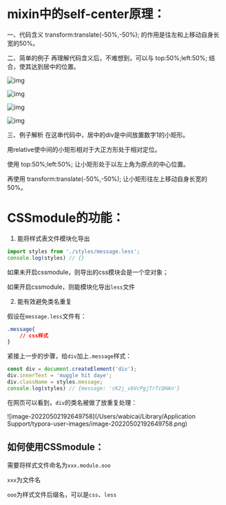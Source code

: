 # mixin中的self-center原理：

一、代码含义
transform:translate(-50%,-50%); 的作用是往左和上移动自身长宽的50%。

二、简单的例子
再理解代码含义后，不难想到，可以与 top:50%;left:50%; 结合，使其达到居中的位置。

![img](https://i0.hdslb.com/bfs/article/247d4ba4389670269e59962663a48024c633ea19.png@942w_278h_progressive.webp)

![img](https://i0.hdslb.com/bfs/article/145f9b2dec759ce725c686f5be45ba087096a069.png@273w_257h_progressive.webp)



![img](https://i0.hdslb.com/bfs/article/664f6867644d6221e097c64e7346200ce01187fd.png@942w_278h_progressive.webp)

![img](https://i0.hdslb.com/bfs/article/be18d1112b84f50e5b8886d01b53aca89fa0a9cd.png@269w_272h_progressive.webp)

三、例子解析
在这串代码中，居中的div是中间放置数字1的小矩形。

用relative使中间的小矩形相对于大正方形处于相对定位。

使用 top:50%;left:50%; 让小矩形处于以左上角为原点的中心位置。

再使用 transform:translate(-50%,-50%); 让小矩形往左上移动自身长宽的50%。

# CSSmodule的功能：

1. 能将样式表文件模块化导出 

```javascript
import styles from './styles/message.less';
console.log(styles) // {}
```

如果未开启cssmodule，则导出的css模块会是一个空对象；

如果开启cssmodule，则能模块化导出`less`文件

2. 能有效避免类名重复

假设在`message.less`文件有：

```css
.message{
	// css样式
}
```

紧接上一步的步骤，给`div`加上`.message`样式：

```javascript
const div = document.createElement('div');
div.innerText = 'muggle hit daye';
div.className = styles.message;
console.log(styles) // {message: 'cK2j_v6VcPgjTrTcQHAn'}
```

在网页可以看到，`div`的类名被做了放重复处理：

![image-20220502192649758](/Users/wabicai/Library/Application Support/typora-user-images/image-20220502192649758.png)

## 如何使用CSSmodule：

需要将样式文件命名为`xxx.module.ooo`

`xxx`为文件名

`ooo`为样式文件后缀名，可以是`css`、`less`
